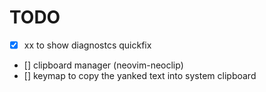 # TODO
- [x] <leader>xx to show diagnostcs quickfix
- [] clipboard manager (neovim-neoclip) 
- [] keymap to copy the yanked text into system clipboard
